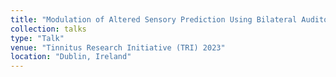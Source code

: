 ```yaml
---
title: "Modulation of Altered Sensory Prediction Using Bilateral Auditory Cortex HD-tRNS and Acoustic Masking"
collection: talks
type: "Talk"
venue: "Tinnitus Research Initiative (TRI) 2023"
location: "Dublin, Ireland"
---
```


